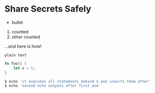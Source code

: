 # Share Secrets Safely

* bullet
1. counted
1. other counted

...and here is how!

```
plain text
```

```rust
fn foo() {
    let x = 5;
}
```

```bash
$ echo 'it executes all statements behind $ and inserts them after'
$ echo 'second echo outputs after first one'
```

